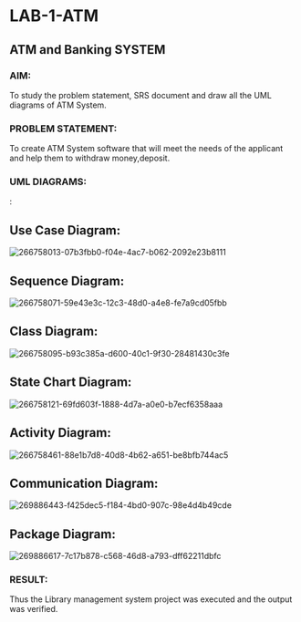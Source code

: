 # LAB-1-ATM
## ATM and Banking SYSTEM
### AIM: 
To study the problem statement, SRS document and draw all the UML diagrams of ATM
System.
### PROBLEM STATEMENT:
To create ATM System software that will meet the needs of the applicant and help them
to withdraw money,deposit.
### UML DIAGRAMS:





:

## Use Case Diagram:
![266758013-07b3fbb0-f04e-4ac7-b062-2092e23b8111](https://github.com/NaveenSivamalai/LAB-1-ATM/assets/123792574/f1e6b6c6-c572-4a5a-a2fb-271b8bdd824c)
## Sequence Diagram:
![266758071-59e43e3c-12c3-48d0-a4e8-fe7a9cd05fbb](https://github.com/NaveenSivamalai/LAB-1-ATM/assets/123792574/003295fc-2384-4661-bdb5-f43b74d48c00)
## Class Diagram:
![266758095-b93c385a-d600-40c1-9f30-28481430c3fe](https://github.com/NaveenSivamalai/LAB-1-ATM/assets/123792574/749fd63c-bef9-4e8b-bbf5-308877b25eaa)
## State Chart Diagram:
![266758121-69fd603f-1888-4d7a-a0e0-b7ecf6358aaa](https://github.com/NaveenSivamalai/LAB-1-ATM/assets/123792574/d623a72f-7dec-45d8-b403-5ac9792033f9)
## Activity Diagram:
![266758461-88e1b7d8-40d8-4b62-a651-be8bfb744ac5](https://github.com/NaveenSivamalai/LAB-1-ATM/assets/123792574/53ac021b-5f27-4053-b463-f903022c3786)
## Communication Diagram:
![269886443-f425dec5-f184-4bd0-907c-98e4d4b49cde](https://github.com/NaveenSivamalai/LAB-1-ATM/assets/123792574/79366e95-1050-46d0-a27f-9af373948c7b)
## Package Diagram:
![269886617-7c17b878-c568-46d8-a793-dff62211dbfc](https://github.com/NaveenSivamalai/LAB-1-ATM/assets/123792574/97989284-a0b1-48c5-992a-3478dbeb8722)


### RESULT:

Thus the Library management system project was executed and the output was verified.
